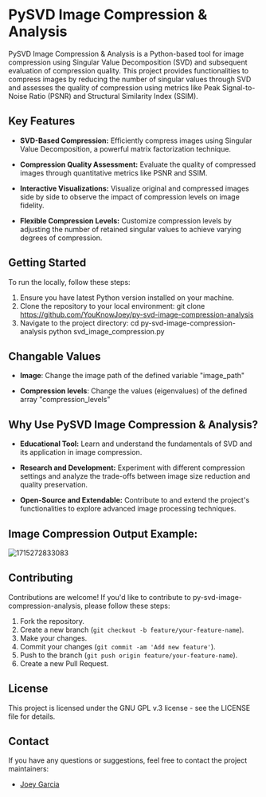 # PySVD Image Compression & Analysis

PySVD Image Compression & Analysis is a Python-based tool for image compression using Singular Value Decomposition (SVD) and subsequent evaluation of compression quality. This project provides functionalities to compress images by reducing the number of singular values through SVD and assesses the quality of compression using metrics like Peak Signal-to-Noise Ratio (PSNR) and Structural Similarity Index (SSIM).

## Key Features

- **SVD-Based Compression:** Efficiently compress images using Singular Value Decomposition, a powerful matrix factorization technique.
  
- **Compression Quality Assessment:** Evaluate the quality of compressed images through quantitative metrics like PSNR and SSIM.
  
- **Interactive Visualizations:** Visualize original and compressed images side by side to observe the impact of compression levels on image fidelity.
  
- **Flexible Compression Levels:** Customize compression levels by adjusting the number of retained singular values to achieve varying degrees of compression.


## Getting Started

To run the  locally, follow these steps:

1. Ensure you have latest Python version installed on your machine.
2. Clone the repository to your local environment:
	git clone https://github.com/YouKnowJoey/py-svd-image-compression-analysis
3. Navigate to the project directory:
	cd py-svd-image-compression-analysis
	python svd_image_compression.py

## Changable Values

- **Image**: Change the image path of the defined variable "image_path"

- **Compression levels**: Change the values (eigenvalues) of the defined array "compression_levels" 


## Why Use PySVD Image Compression & Analysis?

- **Educational Tool:** Learn and understand the fundamentals of SVD and its application in image compression.
  
- **Research and Development:** Experiment with different compression settings and analyze the trade-offs between image size reduction and quality preservation.
  
- **Open-Source and Extendable:** Contribute to and extend the project's functionalities to explore advanced image processing techniques.

## Image Compression Output Example:
![1715272833083](https://github.com/YouKnowJoey/py-svd-image-compression-analysis/assets/111665680/4c34c6e8-957f-4003-90ad-ed69c23913dc)

## Contributing

Contributions are welcome! If you'd like to contribute to py-svd-image-compression-analysis, please follow these steps:

1. Fork the repository.
2. Create a new branch (`git checkout -b feature/your-feature-name`).
3. Make your changes.
4. Commit your changes (`git commit -am 'Add new feature'`).
5. Push to the branch (`git push origin feature/your-feature-name`).
6. Create a new Pull Request.

## License

This project is licensed under the GNU GPL v.3 license - see the LICENSE file for details.

## Contact

If you have any questions or suggestions, feel free to contact the project maintainers:
- [Joey Garcia](mailto:youknowjoey@outlook.com)

